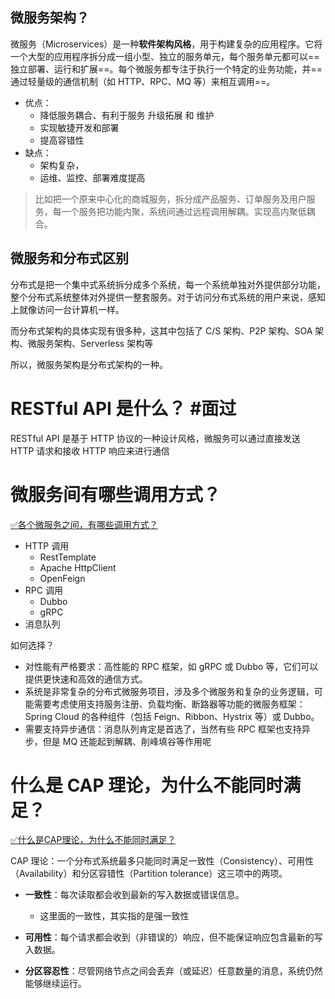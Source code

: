 
## 微服务架构？

微服务（Microservices）是一种**软件架构风格**，用于构建复杂的应用程序。它将一个大型的应用程序拆分成一组小型、独立的服务单元，每个服务单元都可以==独立部署、运行和扩展==。每个微服务都专注于执行一个特定的业务功能，并==通过轻量级的通信机制（如 HTTP、RPC、MQ 等）来相互调用==。

- 优点：
	- 降低服务耦合、有利于服务 升级拓展 和 维护
	- 实现敏捷开发和部署
	- 提高容错性
- 缺点：
	- 架构复杂，
	- 运维、监控、部署难度提高

> 比如把一个原来中心化的商城服务，拆分成产品服务、订单服务及用户服务，每一个服务把功能内聚，系统间通过远程调用解耦。实现高内聚低耦合。

## 微服务和分布式区别

分布式是把一个集中式系统拆分成多个系统，每一个系统单独对外提供部分功能，整个分布式系统整体对外提供一整套服务。对于访问分布式系统的用户来说，感知上就像访问一台计算机一样。

而分布式架构的具体实现有很多种，这其中包括了 C/S 架构、P2P 架构、SOA 架构、微服务架构、Serverless 架构等

所以，微服务架构是分布式架构的一种。

# RESTful API 是什么？ #面过

RESTful API 是基于 HTTP 协议的一种设计风格，微服务可以通过直接发送 HTTP 请求和接收 HTTP 响应来进行通信

# 微服务间有哪些调用方式？

[✅各个微服务之间，有哪些调用方式？](https://www.yuque.com/hollis666/krcpbs/va6hzehphyiing2w)

- HTTP 调用
	- RestTemplate
	- Apache HttpClient
	- OpenFeign
- RPC 调用
	- Dubbo
	- gRPC
- 消息队列


如何选择？
- 对性能有严格要求：高性能的 RPC 框架，如 gRPC 或 Dubbo 等，它们可以提供更快速和高效的通信方式。
- 系统是非常复杂的分布式微服务项目，涉及多个微服务和复杂的业务逻辑，可能需要考虑使用支持服务注册、负载均衡、断路器等功能的微服务框架：Spring Cloud 的各种组件（包括 Feign、Ribbon、Hystrix 等）或 Dubbo。
- 需要支持异步通信：消息队列肯定是首选了，当然有些 RPC 框架也支持异步，但是 MQ 还能起到解耦、削峰填谷等作用呢


# 什么是 CAP 理论，为什么不能同时满足？

[✅什么是CAP理论，为什么不能同时满足？](https://www.yuque.com/hollis666/krcpbs/avwops#pQRDI)

CAP 理论：一个分布式系统最多只能同时满足一致性（Consistency）、可用性（Availability）和分区容错性（Partition tolerance）这三项中的两项。

- **一致性**：每次读取都会收到最新的写入数据或错误信息。
	- 这里面的一致性，其实指的是强一致性

- **可用性**：每个请求都会收到（非错误的）响应，但不能保证响应包含最新的写入数据。

- **分区容忍性**：尽管网络节点之间会丢弃（或延迟）任意数量的消息，系统仍然能够继续运行。